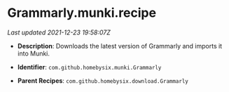 # Grammarly.munki.recipe

_Last updated 2021-12-23 19:58:07Z_

- **Description**: Downloads the latest version of Grammarly and imports it into Munki.

- **Identifier**: `com.github.homebysix.munki.Grammarly`

- **Parent Recipes**: `com.github.homebysix.download.Grammarly`